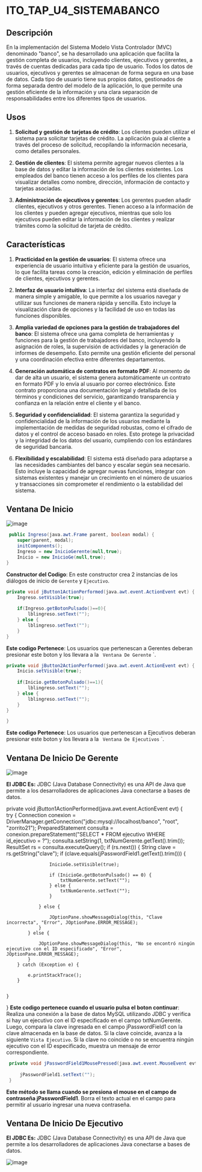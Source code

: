 # ITO_TAP_U4_SISTEMABANCO
## Descripción

En la implementación del Sistema Modelo Vista Controlador (MVC) denominado "banco", se ha desarrollado una aplicación que facilita la gestión completa de usuarios, incluyendo clientes, ejecutivos y gerentes, a través de cuentas dedicadas para cada tipo de usuario. Todos los datos de usuarios, ejecutivos y gerentes se almacenan de forma segura en una base de datos. Cada tipo de usuario tiene sus propios datos, gestionados de forma separada dentro del modelo de la aplicación, lo que permite una gestión eficiente de la información y una clara separación de responsabilidades entre los diferentes tipos de usuarios.

## Usos

1. **Solicitud y gestión de tarjetas de crédito**: Los clientes pueden utilizar el sistema para solicitar tarjetas de crédito. La aplicación guía al cliente a través del proceso de solicitud, recopilando la información necesaria, como detalles personales.

2. **Gestión de clientes**: El sistema permite agregar nuevos clientes a la base de datos y editar la información de los clientes existentes. Los empleados del banco tienen acceso a los perfiles de los clientes para visualizar detalles como nombre, dirección, información de contacto y tarjetas asociadas.

3. **Administración de ejecutivos y gerentes**: Los gerentes pueden añadir clientes, ejecutivos y otros gerentes. Tienen acceso a la información de los clientes y pueden agregar ejecutivos, mientras que solo los ejecutivos pueden editar la información de los clientes y realizar trámites como la solicitud de tarjeta de crédito.

## Características

1. **Practicidad en la gestión de usuarios**: El sistema ofrece una experiencia de usuario intuitiva y eficiente para la gestión de usuarios, lo que facilita tareas como la creación, edición y eliminación de perfiles de clientes, ejecutivos y gerentes.

2. **Interfaz de usuario intuitiva**: La interfaz del sistema está diseñada de manera simple y amigable, lo que permite a los usuarios navegar y utilizar sus funciones de manera rápida y sencilla. Esto incluye la visualización clara de opciones y la facilidad de uso en todas las funciones disponibles.

3. **Amplia variedad de opciones para la gestión de trabajadores del banco**: El sistema ofrece una gama completa de herramientas y funciones para la gestión de trabajadores del banco, incluyendo la asignación de roles, la supervisión de actividades y la generación de informes de desempeño. Esto permite una gestión eficiente del personal y una coordinación efectiva entre diferentes departamentos.

4. **Generación automática de contratos en formato PDF**: Al momento de dar de alta un usuario, el sistema genera automáticamente un contrato en formato PDF y lo envía al usuario por correo electrónico. Este contrato proporciona una documentación legal y detallada de los términos y condiciones del servicio, garantizando transparencia y confianza en la relación entre el cliente y el banco.

5. **Seguridad y confidencialidad**: El sistema garantiza la seguridad y confidencialidad de la información de los usuarios mediante la implementación de medidas de seguridad robustas, como el cifrado de datos y el control de acceso basado en roles. Esto protege la privacidad y la integridad de los datos del usuario, cumpliendo con los estándares de seguridad bancaria.

6. **Flexibilidad y escalabilidad**: El sistema está diseñado para adaptarse a las necesidades cambiantes del banco y escalar según sea necesario. Esto incluye la capacidad de agregar nuevas funciones, integrar con sistemas existentes y manejar un crecimiento en el número de usuarios y transacciones sin comprometer el rendimiento o la estabilidad del sistema.
   
## Ventana De Inicio
![image](https://github.com/JMGVs/ITO_TAP_U4_SISTEMABANCO/assets/168394248/ea972a0e-3549-4cfd-a875-b23638307196)
```java
 public Ingreso(java.awt.Frame parent, boolean modal) {
    super(parent, modal);
    initComponents();
    Ingreso = new InicioGerente(null,true);
    Inicio = new InicioGe(null,true);
}
```

**Constructor del Codigo**: En este constructor crea 2 instancias de los diálogos de inicio de `Gerente` y `Ejecutivo`. 
```java
private void jButton1ActionPerformed(java.awt.event.ActionEvent evt) {                                         
    Ingreso.setVisible(true);
    
    if(Ingreso.getBotonPulsado()==0){
        lblingreso.setText("");
    } else {
        lblingreso.setText("");
    }
}                                        
```

**Este codigo Pertenece**: Los usuarios que pertenescan a Gerentes deberan presionar este boton y los llevara a la  ` Ventana De Gerente` `. 

```java
private void jButton2ActionPerformed(java.awt.event.ActionEvent evt) {                                         
    Inicio.setVisible(true);
    
    if(Inicio.getBotonPulsado()==1){
        lblingreso.setText("");
    } else {
        lblingreso.setText("");
    }
}  

}
```

**Este codigo Pertenece**: Los usuarios que pertenescan a Ejecutivos deberan presionar este boton y los llevara a la  ` Ventana De Ejecutivos` `. 

    
## Ventana De Inicio De Gerente

![image](https://github.com/JMGVs/ITO_TAP_U4_SISTEMABANCO/assets/168394248/9bb18424-6aa6-4ffc-9811-b570a6c1ce15)

 **El JDBC Es:** JDBC (Java Database Connectivity) es una API de Java que permite a los desarrolladores de aplicaciones Java conectarse a bases de datos.
 
  private void jButton1ActionPerformed(java.awt.event.ActionEvent evt) {                                         
        try {
            Connection conexion = DriverManager.getConnection("jdbc:mysql://localhost/banco", "root", "zorrito21");
            PreparedStatement consulta = conexion.prepareStatement("SELECT * FROM ejecutivo WHERE id_ejecutivo = ?");
            consulta.setString(1, txtNumGerente.getText().trim());
            ResultSet rs = consulta.executeQuery();
            if (rs.next()) {
                String clave = rs.getString("clave");
                if (clave.equals(jPasswordField1.getText().trim())) {

                    InicioGe.setVisible(true);

                    if (InicioGe.getBotonPulsado() == 0) {
                        txtNumGerente.setText("");
                    } else {
                        txtNumGerente.setText("");
                    }

                } else {

                    JOptionPane.showMessageDialog(this, "Clave incorrecta", "Error", JOptionPane.ERROR_MESSAGE);
                }
            } else {

                JOptionPane.showMessageDialog(this, "No se encontró ningún ejecutivo con el ID especificado", "Error", JOptionPane.ERROR_MESSAGE);
            }
        } catch (Exception e) {

            e.printStackTrace();
        }

       
    }                                        
}
**Este codigo pertenece cuando el usuario pulsa el boton continuar**: Realiza una conexión a la base de datos MySQL utilizando JDBC y verifica si hay un ejecutivo con el ID especificado en el campo txtNumGerente. Luego, compara la clave ingresada en el campo jPasswordField1 con la clave almacenada en la base de datos. Si la clave coincide, avanza a la siguiente  ` Vista Ejecutivo `. Si la clave no coincide o no se encuentra ningún ejecutivo con el ID especificado, muestra un mensaje de error correspondiente.

   ```java
    private void jPasswordField1MousePressed(java.awt.event.MouseEvent evt) {                                             
        
        jPasswordField1.setText("");
    }               
```
**Este método se llama cuando se presiona el mouse en el campo de contraseña jPasswordField1**. Borra el texto actual en el campo para permitir al usuario ingresar una nueva contraseña.
## Ventana De Inicio De Ejecutivo


 **El JDBC Es:** JDBC (Java Database Connectivity) es una API de Java que permite a los desarrolladores de aplicaciones Java conectarse a bases de datos.
 
![image](https://github.com/JMGVs/ITO_TAP_U4_SISTEMABANCO/assets/168394248/44ab0df5-b0a0-4918-bd4a-51034fd0e010)
